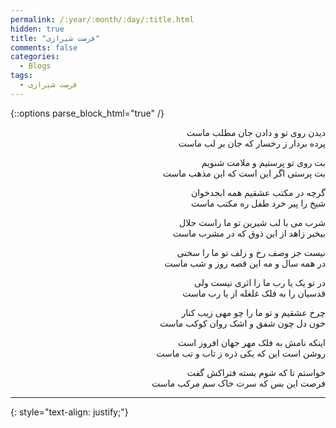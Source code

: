 ```yaml
---
permalink: /:year/:month/:day/:title.html
hidden: true
title: "فرصت شیرازی"
comments: false
categories:
  - Blogs
tags:
  - فرصت شیرازی
---
```


{::options parse_block_html="true" /}
<div dir='rtl' align='right'>
دیدن روی تو و دادن جان مطلب ماست<br>
پرده بردار ز رخسار که جان بر لب ماست

بت روی تو پرستیم و ملامت شنویم<br>
بت پرستی اگر این است که این مذهب ماست

گرچه در مکتب عشقیم همه ابجدخوان<br>
شیخ را پیر خرد طفل ره مکتب ماست

شرب می با لب شیرین تو ما راست حلال<br>
بیخبر زاهد از این ذوق که در مشرب ماست

نیست جز وصف رخ و زلف تو ما را سخنی<br>
در همه سال و مه این قصه روز و شب ماست

در تو یک یا رب ما را اثری نیست ولی<br>
قدسیان را به فلک غلغله از یا رب ماست

چرخ عشقیم و تو ما را چو مهی زیب کنار<br>
خون دل  چون شفق و اشک روان کوکب ماست

اینکه نامش به فلک مهر جهان افروز است<br>
روشن است این که یکی ذره ز تاب و تب ماست

خواستم تا که شوم بسته فتراکش گفت<br>
فرصت این بس که سرت خاک سم مرکب ماست

---

</div>
{: style="text-align: justify;"}